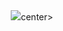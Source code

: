 
<center><img src="https://humancoders-formations.s3.amazonaws.com/uploads/course/logo/1825/thumb_bigger_formation-langage-c-les-bases.png"></div>center>

